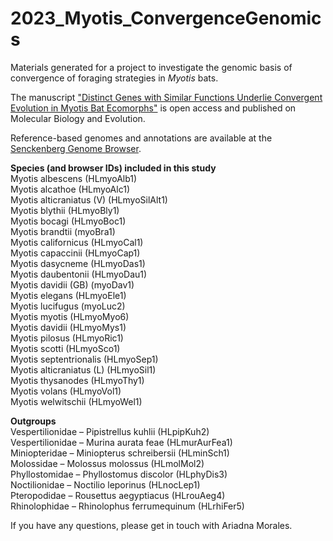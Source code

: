 # 2023_Myotis_ConvergenceGenomics
Materials generated for a project to investigate the genomic basis of convergence of foraging strategies in *Myotis* bats.

The manuscript ["Distinct Genes with Similar Functions Underlie Convergent Evolution in Myotis Bat Ecomorphs"](https://academic.oup.com/mbe/advance-article/doi/10.1093/molbev/msae165/7730189) is open access and published on Molecular Biology and Evolution. 

Reference-based genomes and annotations are available at the [Senckenberg Genome Browser]([https://genome.senckenberg.de/](https://genome.senckenberg.de/cgi-bin/hgGateway)).

**Species (and browser IDs) included in this study**<br>
Myotis albescens	(HLmyoAlb1)<br>
Myotis alcathoe	(HLmyoAlc1)<br>
Myotis alticraniatus (V)	(HLmyoSilAlt1)<br>
Myotis blythii	(HLmyoBly1)<br>
Myotis bocagi	(HLmyoBoc1)<br>
Myotis brandtii	(myoBra1)<br>
Myotis californicus	(HLmyoCal1)<br>
Myotis capaccinii	(HLmyoCap1)<br>
Myotis dasycneme	(HLmyoDas1)<br>
Myotis daubentonii	(HLmyoDau1)<br>
Myotis davidii (GB)	(myoDav1)<br>
Myotis elegans	(HLmyoEle1)<br>
Myotis lucifugus	(myoLuc2)<br>
Myotis myotis	(HLmyoMyo6)<br>
Myotis davidii	(HLmyoMys1)<br>
Myotis pilosus	(HLmyoRic1)<br>
Myotis scotti	(HLmyoSco1)<br>
Myotis septentrionalis	(HLmyoSep1)<br>
Myotis alticraniatus (L)	(HLmyoSil1)<br>
Myotis thysanodes	(HLmyoThy1)<br>
Myotis volans	(HLmyoVol1)<br>
Myotis welwitschii	(HLmyoWel1)<br>

**Outgroups**<br>
Vespertilionidae – Pipistrellus kuhlii	(HLpipKuh2)<br>
Vespertilionidae – Murina aurata feae	(HLmurAurFea1)<br>
Miniopteridae – Miniopterus schreibersii	(HLminSch1)<br>
Molossidae – Molossus molossus	(HLmolMol2)<br>
Phyllostomidae – Phyllostomus discolor	(HLphyDis3)<br>
Noctilionidae – Noctilio leporinus	(HLnocLep1)<br>
Pteropodidae – Rousettus aegyptiacus	(HLrouAeg4)<br>
Rhinolophidae – Rhinolophus ferrumequinum	(HLrhiFer5)<br>


If you have any questions, please get in touch with Ariadna Morales.

